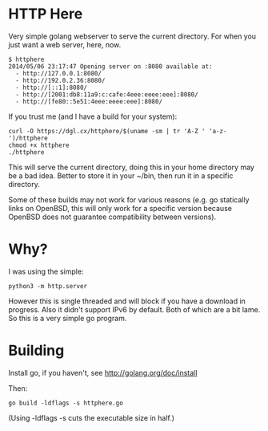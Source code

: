HTTP Here
=========

Very simple golang webserver to serve the current directory. For when you just
want a web server, here, now.

    $ httphere
    2014/05/06 23:17:47 Opening server on :8080 available at:
      - http://127.0.0.1:8080/
      - http://192.0.2.36:8080/
      - http://[::1]:8080/
      - http://[2001:db8:11a9:c:cafe:4eee:eeee:eee]:8080/
      - http://[fe80::5e51:4eee:eeee:eee]:8080/

If you trust me (and I have a build for your system):

    curl -O https://dgl.cx/httphere/$(uname -sm | tr 'A-Z ' 'a-z-')/httphere
    chmod +x httphere
    ./httphere

This will serve the current directory, doing this in your home directory may be
a bad idea. Better to store it in your ~/bin, then run it in a specific
directory.

Some of these builds may not work for various reasons (e.g. go statically links
on OpenBSD, this will only work for a specific version because OpenBSD does not
guarantee compatibility between versions).


Why?
====

I was using the simple:

    python3 -m http.server

However this is single threaded and will block if you have a download in
progress. Also it didn't support IPv6 by default. Both of which are a bit lame.
So this is a very simple go program.

Building
========

Install go, if you haven't, see http://golang.org/doc/install

Then:

    go build -ldflags -s httphere.go

(Using -ldflags -s cuts the executable size in half.)
